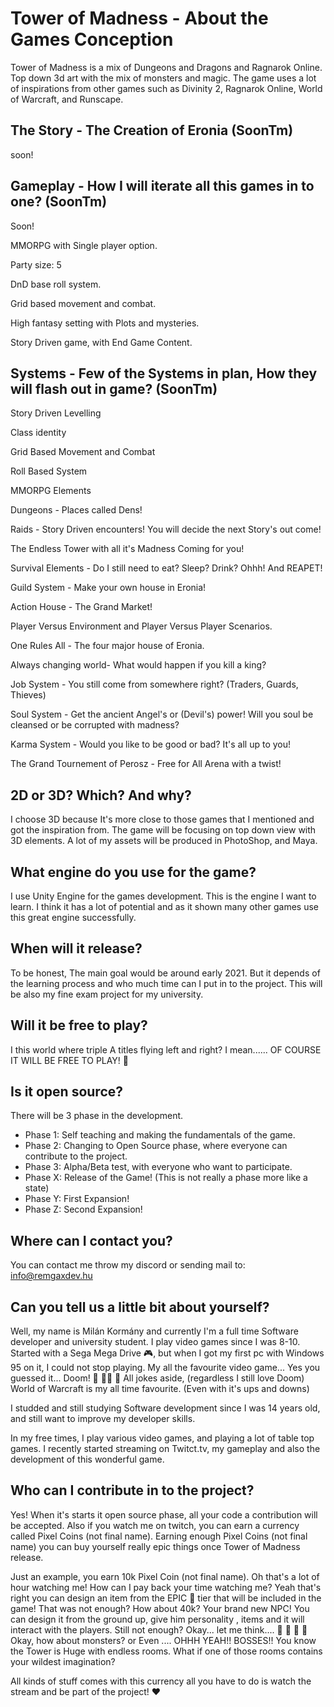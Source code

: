 # Tower of Madness - About the Games Conception

Tower of Madness is a mix of Dungeons and Dragons and Ragnarok Online. Top down 3d art with the mix of monsters and magic. The game uses a lot of inspirations from other games such as Divinity 2, Ragnarok Online, World of Warcraft, and Runscape.

## The Story - The Creation of Eronia (SoonTm)

soon!

## Gameplay - How I will iterate all this games in to one? (SoonTm)

Soon!

MMORPG with Single player option.

Party size: 5

DnD base roll system.

Grid based movement and combat.

High fantasy setting with Plots and mysteries. 

Story Driven game, with End Game Content.

## Systems - Few of the Systems in plan, How they will flash out in game? (SoonTm)

Story Driven Levelling

Class identity

Grid Based Movement and Combat

Roll Based System 

MMORPG Elements

Dungeons - Places called Dens!

Raids - Story Driven encounters! You will decide the next Story's out come!

The Endless Tower with all it's Madness Coming for you!

Survival Elements - Do I still need to eat? Sleep? Drink? Ohhh! And REAPET!

Guild System - Make your own house in Eronia! 

Action House - The Grand Market!

Player Versus Environment and Player Versus Player Scenarios. 

One Rules All - The four major house of Eronia.

Always changing world- What would happen if you kill a king?

Job System - You still come from somewhere right? (Traders, Guards, Thieves)

Soul System - Get the ancient Angel's or (Devil's) power! Will you soul be cleansed or be corrupted with madness? 

Karma System - Would you like to be good or bad? It's all up to you! 

The Grand Tournement of Perosz - Free for All Arena with a twist!

## 2D or 3D? Which? And why?

I choose 3D because It's more close to those games that I mentioned and got the inspiration from. The game will be focusing on top down view with 3D elements. A lot of my assets will be produced in PhotoShop, and Maya.

## What engine do you use for the game?

I use Unity Engine for the games development. This is the engine I want to learn. I think it has a lot of potential and as it shown many other games use this great engine successfully. 

## When will it release?

To be honest, The main goal would be around early 2021. But it depends of the learning process and who much time can I put in to the project. This will be also my fine exam project for my university. 

## Will it be free to play?

I this world where triple A titles flying left and right? I mean...... OF COURSE IT WILL BE FREE TO PLAY! :dragon_face:

## Is it open source?

There will be 3 phase in the development.

- Phase 1: Self teaching and making the fundamentals of the game.
- Phase 2: Changing to Open Source phase, where everyone can contribute to the project.
- Phase 3: Alpha/Beta test, with everyone who want to participate. 
- Phase X: Release of the Game! (This is not really a phase more like a state)
- Phase Y: First Expansion!
- Phase Z: Second Expansion!

## Where can I contact you?

You can contact me throw my discord or sending mail to: info@remgaxdev.hu

## Can you tell us a little bit about yourself?

Well, my name is Milán Kormány and currently I'm a full time Software developer and university student. I play video games since I was 8-10. Started with a Sega Mega Drive :video_game:, but when I got my first pc with Windows 95 on it, I could not stop playing. My all the favourite video game... Yes you guessed it... Doom! :gun: :gun::gun: :gun: All jokes aside, (regardless I still love Doom) World of Warcraft is my all time favourite.  (Even with it's ups and downs)

I studded and still studying Software development since I was 14 years old, and still want to improve my developer skills. 

In my free times, I play various  video games, and playing a lot of table top games. I recently started streaming on Twitct.tv, my gameplay and also the development of this wonderful game.

## Who can I contribute in to the project?

Yes! When it's starts it open source phase, all your code a contribution will be accepted. Also if you watch me on twitch, you can earn a currency called Pixel Coins (not final name). Earning enough Pixel Coins (not final name) you can buy yourself really epic things once Tower of Madness release. 

Just an example, you earn 10k Pixel Coin (not final name). Oh that's a lot of hour watching me! How can I pay back your time watching me? Yeah that's right you can design an item from the EPIC :gem: tier that will be included in the game! That was not enough? How about 40k? Your brand new NPC! You can design it from the ground up, give him personality , items and it will interact with the players. Still not enough? Okay... let me think.... :thinking: :thinking: :thinking: :thinking:  Okay, how about monsters? or Even .... OHHH YEAH!! BOSSES!! You know the Tower is Huge with endless rooms. What if one of those rooms contains your wildest imagination? 

All kinds of stuff comes with this currency all you have to do is watch the stream and be part of the project! :heart: